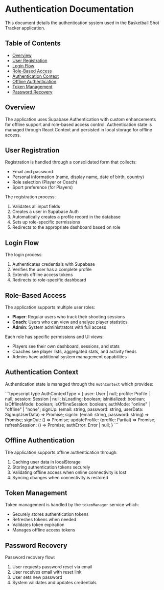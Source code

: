 # Authentication Documentation

This document details the authentication system used in the Basketball Shot Tracker application.

## Table of Contents
- [Overview](#overview)
- [User Registration](#user-registration)
- [Login Flow](#login-flow)
- [Role-Based Access](#role-based-access)
- [Authentication Context](#authentication-context)
- [Offline Authentication](#offline-authentication)
- [Token Management](#token-management)
- [Password Recovery](#password-recovery)

## Overview

The application uses Supabase Authentication with custom enhancements for offline support and role-based access control. Authentication state is managed through React Context and persisted in local storage for offline access.

## User Registration

Registration is handled through a consolidated form that collects:
- Email and password
- Personal information (name, display name, date of birth, country)
- Role selection (Player or Coach)
- Sport preference (for Players)

The registration process:
1. Validates all input fields
2. Creates a user in Supabase Auth
3. Automatically creates a profile record in the database
4. Sets up role-specific permissions
5. Redirects to the appropriate dashboard based on role

## Login Flow

The login process:
1. Authenticates credentials with Supabase
2. Verifies the user has a complete profile
3. Extends offline access tokens
4. Redirects to role-specific dashboard

## Role-Based Access

The application supports multiple user roles:
- **Player**: Regular users who track their shooting sessions
- **Coach**: Users who can view and analyze player statistics
- **Admin**: System administrators with full access

Each role has specific permissions and UI views:
- Players see their own dashboard, sessions, and stats
- Coaches see player lists, aggregated stats, and activity feeds
- Admins have additional system management capabilities

## Authentication Context

Authentication state is managed through the `AuthContext` which provides:

\`\`\`typescript
type AuthContextType = {
  user: User | null;
  profile: Profile | null;
  session: Session | null;
  isLoading: boolean;
  isInitialized: boolean;
  isOfflineMode: boolean;
  isOfflineSession: boolean;
  authMode: "online" | "offline" | "none";
  signUp: (email: string, password: string, userData: SignupUserData) => Promise<void>;
  signIn: (email: string, password: string) => Promise<void>;
  signOut: () => Promise<void>;
  updateProfile: (profile: Partial<Profile>) => Promise<void>;
  refreshSession: () => Promise<boolean>;
  authError: Error | null;
}
\`\`\`

## Offline Authentication

The application supports offline authentication through:
1. Caching user data in localStorage
2. Storing authentication tokens securely
3. Validating offline access when online connectivity is lost
4. Syncing changes when connectivity is restored

## Token Management

Token management is handled by the `tokenManager` service which:
- Securely stores authentication tokens
- Refreshes tokens when needed
- Validates token expiration
- Manages offline access tokens

## Password Recovery

Password recovery flow:
1. User requests password reset via email
2. User receives email with reset link
3. User sets new password
4. System validates and updates credentials
